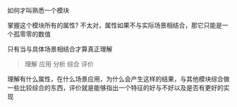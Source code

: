 如何才叫熟悉一个模块

掌握这个模块所有的属性? 不太对，属性如果不与实际场景相结合，那它只能是一个孤零零的数值

只有当与具体场景相结合才算真正理解

> 理解 应用 分析 综合 评价

理解有什么属性，在什么场景应用，为什么会产生这样的结果，与其他模块综合做一些比较综合的东西，评价就是能够指出一个特征的好与不好以及是否有更好的实现